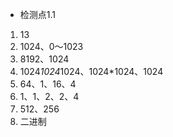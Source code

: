 * 检测点1.1

1. 13
2. 1024、0～1023
3. 8192、1024
4. 1024*1024*1024、1024*1024、1024
5. 64、1、16、4
6. 1、1、2、2、4
7. 512、256
8. 二进制
